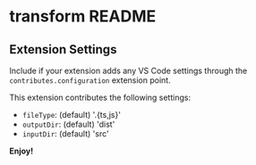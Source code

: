 # transform README

## Extension Settings

Include if your extension adds any VS Code settings through the `contributes.configuration` extension point.


This extension contributes the following settings:

* `fileType`: (default) '.{ts,js}'
* `outputDir`: (default) 'dist'
* `inputDir`: (default) 'src'

**Enjoy!**
